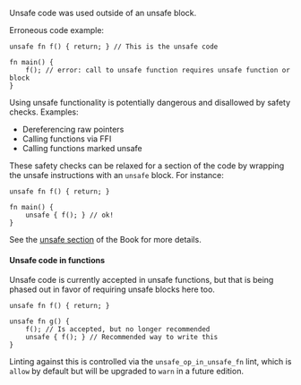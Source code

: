 Unsafe code was used outside of an unsafe block.

Erroneous code example:

```compile_fail,E0133
unsafe fn f() { return; } // This is the unsafe code

fn main() {
    f(); // error: call to unsafe function requires unsafe function or block
}
```

Using unsafe functionality is potentially dangerous and disallowed by safety
checks. Examples:

* Dereferencing raw pointers
* Calling functions via FFI
* Calling functions marked unsafe

These safety checks can be relaxed for a section of the code by wrapping the
unsafe instructions with an `unsafe` block. For instance:

```
unsafe fn f() { return; }

fn main() {
    unsafe { f(); } // ok!
}
```

See the [unsafe section][unsafe-section] of the Book for more details.

#### Unsafe code in functions

Unsafe code is currently accepted in unsafe functions, but that is being phased
out in favor of requiring unsafe blocks here too.

```
unsafe fn f() { return; }

unsafe fn g() {
    f(); // Is accepted, but no longer recommended
    unsafe { f(); } // Recommended way to write this
}
```

Linting against this is controlled via the `unsafe_op_in_unsafe_fn` lint, which
is `allow` by default but will be upgraded to `warn` in a future edition.

[unsafe-section]: https://doc.rust-lang.org/book/ch19-01-unsafe-rust.html
